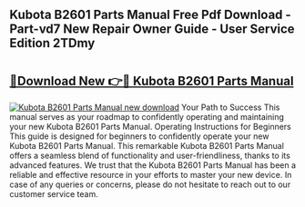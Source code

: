 ## Kubota B2601 Parts Manual Free Pdf Download - Part-vd7 New Repair Owner Guide - User Service Edition 2TDmy

# <h2><a href="http://bc9708.oget.top/?id=Kubota+B2601+Parts+Manual">🔗Download New 👉🔴 Kubota B2601 Parts Manual</a></h2>

[![Kubota B2601 Parts Manual new download](https://i.imgur.com/5g1atiW.png)](http://bc9708.oget.top/?id=Kubota+B2601+Parts+Manual)
Your Path to Success This manual serves as your roadmap to confidently operating and maintaining your new Kubota B2601 Parts Manual. Operating Instructions for Beginners This guide is designed for beginners to confidently operate your new Kubota B2601 Parts Manual. This remarkable Kubota B2601 Parts Manual offers a seamless blend of functionality and user-friendliness, thanks to its advanced features. We trust that the Kubota B2601 Parts Manual has been a reliable and effective resource in your efforts to master your new device. In case of any queries or concerns, please do not hesitate to reach out to our customer service team.
